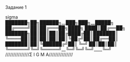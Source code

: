 Задание 1

sigma  
███████╗██╗_██████╗__███╗____███╗__█████╗   
██╔════╝██║██╔═══██╗████╗ ████║██╔══██╗  
███████╗██║██║____██║██╔████╔██║███████║  
╚════██║██║██║____██║██║╚██╔╝██║██╔══██║  
███████║██║╚██████╔╝██║ ╚═╝ ██║██║___██║  
╚══════╝╚═╝_╚═════╝__╚═╝____╚═╝___╚═╝____╚═╝  
///////////////Σ I G M A///////////////
